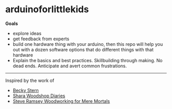 # arduinoforlittlekids

**Goals**
 - explore ideas
 - get feedback from experts
 - build one hardware thing with your arduino, then this repo will help you out with a dozen software options that do different things with that hardware
 - Explain the basics and best practices. Skillbuilding through making. No dead ends. Anticipate and avert common frustrations.
 
 ---
 Inspired by the work of 
 - [Becky Stern](https://www.youtube.com/channel/UCsI_41SZafKtB5qE46WjlQQ)
 - [Shara Woodshop Diaries](https://www.youtube.com/c/SharaWoodshopDiaries?app=desktop)
 - [Steve Ramsey Woodworking for Mere Mortals](https://www.youtube.com/@SteveRamsey)
 
 
